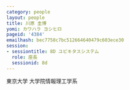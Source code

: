 ```yaml
---
category: people
layout: people
title: 川原 圭博
yomi: カワハラ ヨシヒロ
pageid: '4384'
emailhash: bec7758c7bc512664640479c603ece30
session:
- sessiontitle: 8D ユビキタスシステム
  role: 座長
  sessionid: 8d
---
```

東京大学 大学院情報理工学系